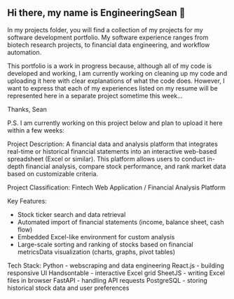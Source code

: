 ## Hi there, my name is EngineeringSean 👋

In my projects folder, you will find a collection of my projects for my software development portfolio.
My software experience ranges from biotech research projects, to financial data engineering, and workflow automation.

This portfolio is a work in progress because, although all of my code is developed and working, I am currently working on cleaning up my code and uploading it here with clear explanations of what the code does. However, I want to express that each of my experiences listed on my resume will be represented here in a separate project sometime this week...

Thanks,
Sean

P.S.
I am currently working on this project below and plan to upload it here within a few weeks:

Project Description:
A financial data and analysis platform that integrates real-time or historical financial statements into an interactive web-based spreadsheet (Excel or similar). This platform allows users to conduct in-depth financial analysis, compare stock performance, and rank market data based on customizable criteria.

Project Classification: 
Fintech Web Application / Financial Analysis Platform

Key Features:
- Stock ticker search and data retrieval
- Automated import of financial statements (income, balance sheet, cash flow)
- Embedded Excel-like environment for custom analysis
- Large-scale sorting and ranking of stocks based on financial metricsData visualization (charts, graphs, pivot tables)

Tech Stack:
Python - webscraping and data engineering
React.js - building responsive UI
Handsontable - interactive Excel grid
SheetJS - writing Excel files in browser
FastAPI - handling API requests
PostgreSQL - storing historical stock data and user preferences



<!--
**engineeringsean/engineeringsean** is a ✨ _special_ ✨ repository because its `README.md` (this file) appears on your GitHub profile.

Here are some ideas to get you started:

- 🔭 I’m currently working on ...
- 🌱 I’m currently learning ...
- 👯 I’m looking to collaborate on ...
- 🤔 I’m looking for help with ...
- 💬 Ask me about ...
- 📫 How to reach me: ...
- 😄 Pronouns: ...
- ⚡ Fun fact: ...
-->

